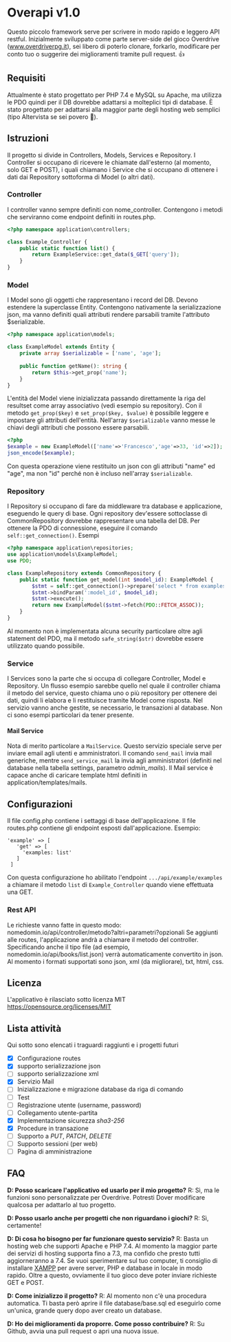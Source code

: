 # Overapi v1.0
Questo piccolo framework serve per scrivere in modo rapido e leggero API restful. Inizialmente sviluppato come parte server-side del gioco Overdrive (www.overdriverpg.it), sei libero di poterlo clonare, forkarlo, modificare per conto tuo o suggerire dei miglioramenti tramite pull request. :+1:

## Requisiti
Attualmente è stato progettato per PHP 7.4 e MySQL su Apache, ma utilizza le PDO quindi per il DB dovrebbe adattarsi a molteplici tipi di database. È stato progettato per adattarsi alla maggior parte degli hosting web semplici (tipo Altervista se sei povero :money_with_wings:).

## Istruzioni
Il progetto si divide in Controllers, Models, Services e Repository. I Controller si occupano di ricevere le chiamate dall'esterno (al momento, solo GET e POST), i quali chiamano i Service che si occupano di ottenere i dati dai Repository sottoforma di Model (o altri dati).

### Controller
I controller vanno sempre definiti con nome_controller. Contengono i metodi che serviranno come endpoint definiti in routes.php.
```php
<?php namespace application\controllers;

class Example_Controller {
    public static function list() {
        return ExampleService::get_data($_GET['query']);
    }   
}
```

### Model
I Model sono gli oggetti che rappresentano i record del DB. Devono estendere la superclasse Entity.
Contengono nativamente la serializzazione json, ma vanno definiti quali attributi rendere parsabili tramite l'attributo $serializable.
```php
<?php namespace application\models;

class ExampleModel extends Entity {
    private array $serializable = ['name', 'age'];
    
    public function getName(): string {
        return $this->get_prop('name');
    }
}
```
L'entità del Model viene inizializzata passando direttamente la riga del resultset come array associativo (vedi esempio su repository).
Con il metodo `get_prop($key)` e `set_prop($key, $value)` è possibile leggere e impostare gli attributi dell'entità.
Nell'array `$serializable` vanno messe le chiavi degli attributi che possono essere parsabili.
```php
<?php
$example = new ExampleModel(['name'=>'Francesco','age'=>33, 'id'=>2]);
json_encode($example);
```
Con questa operazione viene restituito un json con gli attributi "name" ed "age", ma non "id" perché non è incluso nell'array `$serializable`.

### Repository
I Repository si occupano di fare da middleware tra database e applicazione, eseguendo le query di base. Ogni repository dev'essere sottoclasse di CommonRepository dovrebbe rappresentare una tabella del DB.
Per ottenere la PDO di connessione, eseguire il comando `self::get_connection()`. Esempi
```php
<?php namespace application\repositories;
use application\models\ExampleModel;
use PDO;

class ExampleRepository extends CommonRepository {
    public static function get_model(int $model_id): ExampleModel {
        $stmt = self::get_connection()->prepare('select * from examples where id = :model_id');
        $stmt->bindParam(':model_id', $model_id);
        $stmt->execute();
        return new ExampleModel($stmt->fetch(PDO::FETCH_ASSOC));
    }   
}
```
Al momento non è implementata alcuna security particolare oltre agli statement del PDO, ma il metodo `safe_string($str)` dovrebbe essere utilizzato quando possibile. 

### Service
I Services sono la parte che si occupa di collegare Controller, Model e Repository. Un flusso esempio sarebbe quello nel quale il controller chiama il metodo del service, questo chiama uno o più repository per ottenere dei dati, quindi li elabora e li restituisce tramite Model come risposta. Nel servizio vanno anche gestite, se necessario, le transazioni al database. Non ci sono esempi particolari da tener presente.

#### Mail Service
Nota di merito particolare a `MailService`. Questo servizio speciale serve per inviare email agli utenti e amministratori. Il comando `send_mail` invia mail generiche, mentre `send_service_mail` la invia agli amministratori (definiti nel database nella tabella settings, parametro *admin_mails*).
Il Mail service è capace anche di caricare template html definiti in application/templates/mails.

## Configurazioni
Il file config.php contiene i settaggi di base dell'applicazione.
Il file routes.php contiene gli endpoint esposti dall'applicazione. Esempio:
```
'example' => [
   'get' => [
     'examples: list'
   ]
 ]
```
Con questa configurazione ho abilitato l'endpoint `.../api/example/examples` a chiamare il metodo `list` di `Example_Controller` quando viene effettuata una GET.

### Rest API
Le richieste vanno fatte in questo modo: nomedomin.io/api/controller/metodo?altri=parametri?opzionali
Se aggiunti alle routes, l'applicazione andrà a chiamare il metodo del controller.
Specificando anche il tipo file (ad esempio, nomedomin.io/api/books/list.json) verrà automaticamente convertito in json.
Al momento i formati supportati sono json, xml (da migliorare), txt, html, css.

## Licenza
L'applicativo è rilasciato sotto licenza MIT https://opensource.org/licenses/MIT

## Lista attività
Qui sotto sono elencati i traguardi raggiunti e i progetti futuri
- [x] Configurazione routes
- [x] supporto serializzazione json
- [ ] supporto serializzazione xml
- [x] Servizio Mail
- [ ] Inizializzazione e migrazione database da riga di comando
- [ ] Test
- [ ] Registrazione utente (username, password)
- [ ] Collegamento utente-partita
- [x] Implementazione sicurezza *sha3-256*
- [x] Procedure in transazione
- [ ] Supporto a *PUT*, *PATCH*, *DELETE*
- [ ] Supporto sessioni (per web)
- [ ] Pagina di amministrazione

## FAQ
**D: Posso scaricare l'applicativo ed usarlo per il mio progetto?**
R: Sì, ma le funzioni sono personalizzate per Overdrive. Potresti Dover modificare qualcosa per adattarlo al tuo progetto.

**D: Posso usarlo anche per progetti che non riguardano i giochi?**
R: Sì, certamente!

**D: Di cosa ho bisogno per far funzionare questo servizio?**
R: Basta un hosting web che supporti Apache e PHP 7.4. Al momento la maggior parte dei servizi di hosting supporta fino a 7.3, ma confido che presto tutti aggiorneranno a 7.4. Se vuoi sperimentare sul tuo computer, ti consiglio di installare [XAMPP](https://www.apachefriends.org/it/index.html) per avere server, PHP e database in locale in modo rapido.
Oltre a questo, ovviamente il tuo gioco deve poter inviare richieste GET e POST.

**D: Come inizializzo il progetto?**
R: Al momento non c'è una procedura automatica. Ti basta però aprire il file database/base.sql ed eseguirlo come un'unica, grande query dopo aver creato un database.

**D: Ho dei miglioramenti da proporre. Come posso contribuire?**
R: Su Github, avvia una pull request o apri una nuova issue.